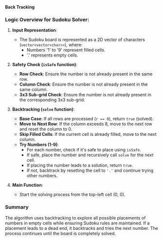 **Back Tracking**
### Logic Overview for Sudoku Solver:

1. **Input Representation**:
   - The Sudoku board is represented as a 2D vector of characters (`vector<vector<char>>`), where:
     - Numbers '1' to '9' represent filled cells.
     - '.' represents empty cells.

2. **Safety Check (`isSafe` function)**:
   - **Row Check**: Ensure the number is not already present in the same row.
   - **Column Check**: Ensure the number is not already present in the same column.
   - **3x3 Sub-grid Check**: Ensure the number is not already present in the corresponding 3x3 sub-grid.

3. **Backtracking (`solve` function)**:
   - **Base Case**: If all rows are processed (`r == 9`), return `true` (solved).
   - **Move to Next Row**: If the column exceeds 8, move to the next row and reset the column to 0.
   - **Skip Filled Cells**: If the current cell is already filled, move to the next column.
   - **Try Numbers (1-9)**:
     - For each number, check if it's safe to place using `isSafe`.
     - If safe, place the number and recursively call `solve` for the next cell.
     - If placing the number leads to a solution, return `true`.
     - If not, backtrack by resetting the cell to `'.'` and continue trying other numbers.

4. **Main Function**:
   - Start the solving process from the top-left cell (0, 0).

### Summary
The algorithm uses backtracking to explore all possible placements of numbers in empty cells while ensuring Sudoku rules are maintained. If a placement leads to a dead end, it backtracks and tries the next number. The process continues until the board is completely solved.